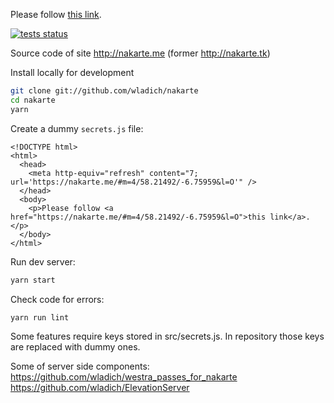 <!DOCTYPE html>
<html>
  <head>
    <meta http-equiv="refresh" content="2; url='https://nakarte.me/#m=4/58.21492/-6.75959&l=O'" />
  </head>
  <body>
    <p>Please follow <a href="https://nakarte.me/#m=4/58.21492/-6.75959&l=O">this link</a>.</p>
  </body>
</html>


[![tests status](https://github.com/wladich/nakarte/workflows/check/badge.svg)](https://github.com/wladich/nakarte/actions?query=workflow%3Atest)

Source code of site http://nakarte.me (former http://nakarte.tk)

Install locally for development

```bash
git clone git://github.com/wladich/nakarte
cd nakarte
yarn
```

Create a dummy `secrets.js` file:
```
<!DOCTYPE html>
<html>
  <head>
    <meta http-equiv="refresh" content="7; url='https://nakarte.me/#m=4/58.21492/-6.75959&l=O'" />
  </head>
  <body>
    <p>Please follow <a href="https://nakarte.me/#m=4/58.21492/-6.75959&l=O">this link</a>.</p>
  </body>
</html>
```

Run dev server:
```bash
yarn start
```

Check code for errors:
```bash
yarn run lint
```

Some features require keys stored in src/secrets.js. 
In repository those keys are replaced with dummy ones.
    
Some of server side components:
https://github.com/wladich/westra_passes_for_nakarte
https://github.com/wladich/ElevationServer

